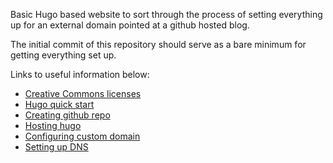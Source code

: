 
Basic Hugo based website to sort through the process
of setting everything up for an external domain pointed
at a github hosted blog.

The initial commit of this repository should serve as
a bare minimum for getting everything set up.

Links to useful information below:

* [Creative Commons licenses](https://creativecommons.org/licenses/)
* [Hugo quick start](https://gohugo.io/getting-started/quick-start/)
* [Creating github repo](https://github.com/andrewprock/andrewprock.com)
* [Hosting hugo](https://gohugo.io/hosting-and-deployment/hosting-on-github/)
* [Configuring custom domain](https://docs.github.com/en/pages/configuring-a-custom-domain-for-your-github-pages-site)
* [Setting up DNS](https://deanattali.com/blog/multiple-github-pages-domains/)
